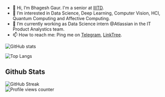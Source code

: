 - 👋 Hi, I’m Bhagesh Gaur. I'm a senior at [IIITD][2].
- 👀 I’m interested in Data Science, Deep Learning, Computer Vision, HCI, Quantum Computing and Affective Computing.
- 🌱 I’m currently working as Data Science intern @Atlassian in the IT Product Analystics team.
- 📫 How to reach me: Ping me on [Telegram][1], [LinkTree][3].

[1]: https://t.me/SlyCop/ "Telegram" 
[2]: https://iiitd.ac.in/
[3]: https://linktr.ee/bhageshgaur

<!---
BhageshIIITD/BhageshIIITD is a ✨ special ✨ repository because its `README.md` (this file) appears on your GitHub profile.
You can click the Preview link to take a look at your changes.

Here are some ideas to get you started:

- 🔭 I’m currently working on ...
- 🌱 I’m currently learning ...
- 👯 I’m looking to collaborate on ...
- 🤔 I’m looking for help with ...
- 💬 Ask me about ...
- 📫 How to reach me: ...
- 😄 Pronouns: ...
- ⚡ Fun fact: ...
-->
![GitHub stats](https://github-readme-stats.vercel.app/api?username=Bhagesh-Gaur&theme=radical&show_icons=true&count_private=true)

![Top Langs](https://github-readme-stats.vercel.app/api/top-langs/?username=Bhagesh-Gaur&theme=radical&layout=compact&langs_count=10)

## Github Stats  
![GitHub Streak](http://github-readme-streak-stats.herokuapp.com?user=Bhagesh-Gaur&theme=react&date_format=M%20j%5B%2C%20Y%5D)
<br/>
![Profile views counter](https://komarev.com/ghpvc/?username=ayush26sharma&&style=flat-square)  
